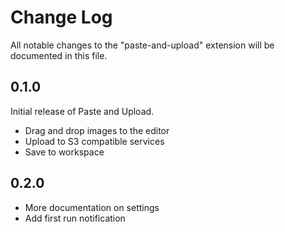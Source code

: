 # Change Log

All notable changes to the "paste-and-upload" extension will be documented in this file.

## 0.1.0 

Initial release of Paste and Upload.

- Drag and drop images to the editor
- Upload to S3 compatible services
- Save to workspace

## 0.2.0

- More documentation on settings
- Add first run notification